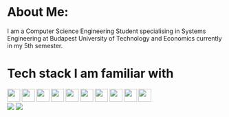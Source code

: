 #  About Me:
I am a Computer Science Engineering Student specialising in Systems Engineering at Budapest University of Technology and Economics currently in my 5th semester.

# Tech stack I am familiar with
<div>
  <img src="https://github.com/get-icon/geticon/raw/master/icons/typescript-icon.svg" width="30px" height="30px">
  <img src="https://github.com/get-icon/geticon/raw/master/icons/javascript.svg" width="30px" height="30px">
  <img src="https://github.com/get-icon/geticon/raw/master/icons/java.svg" width="30px" height="30px">
  <img src="https://github.com/get-icon/geticon/raw/master/icons/c.svg" width="30px" height="30px">
  <img src="https://github.com/get-icon/geticon/raw/master/icons/c-plusplus.svg" width="30px" height="30px">
  <img src="https://github.com/get-icon/geticon/raw/master/icons/postgresql.svg" width="30px" height="30px">
  <img src="https://github.com/get-icon/geticon/raw/master/icons/c-sharp.svg" width="30px" height="30px">
  <img src="https://github.com/get-icon/geticon/raw/master/icons/nodejs-icon.svg" width="30px" height="30px">
  <img src="https://github.com/get-icon/geticon/raw/master/icons/nestjs.svg" width="30px" height="30px">
  <img src="https://github.com/get-icon/geticon/raw/master/icons/prisma.svg" width="30px" height="30px">
</div>
<div>
  <img src="https://github-readme-stats.vercel.app/api?username=dkrisztan&show_icons=true&hide_border=true&theme=rose_pine#gh-dark-mode-only">
  <img src="http://github-profile-summary-cards.vercel.app/api/cards/profile-details?username=dkrisztan&theme=rose_pine#gh-dark-mode-only">
</div>
